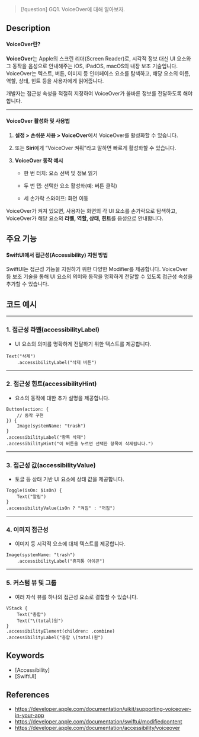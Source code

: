 >[!question]
>GQ1. VoiceOver에 대해 알아보자.


## Description
#### **VoiceOver란?**

**VoiceOver**는 Apple의 스크린 리더(Screen Reader)로, 시각적 정보 대신 UI 요소와 그 동작을 음성으로 안내해주는 iOS, iPadOS, macOS의 내장 보조 기술입니다. VoiceOver는 텍스트, 버튼, 이미지 등 인터페이스 요소를 탐색하고, 해당 요소의 이름, 역할, 상태, 힌트 등을 사용자에게 읽어줍니다.

개발자는 접근성 속성을 적절히 지정하여 VoiceOver가 올바른 정보를 전달하도록 해야 합니다.

---

#### **VoiceOver 활성화 및 사용법**

1. **설정 > 손쉬운 사용 > VoiceOver**에서 VoiceOver를 활성화할 수 있습니다.
    
2. 또는 **Siri**에게 “VoiceOver 켜줘”라고 말하면 빠르게 활성화할 수 있습니다.
    
3. **VoiceOver 동작 예시**
    
    - 한 번 터치: 요소 선택 및 정보 읽기
        
    - 두 번 탭: 선택한 요소 활성화(예: 버튼 클릭)
        
    - 세 손가락 스와이프: 화면 이동
        
    

VoiceOver가 켜져 있으면, 사용자는 화면의 각 UI 요소를 손가락으로 탐색하고, VoiceOver가 해당 요소의 **라벨, 역할, 상태, 힌트**를 음성으로 안내합니다.

## 주요 기능
#### **SwiftUI에서 접근성(Accessibility) 지원 방법**

SwiftUI는 접근성 기능을 지원하기 위한 다양한 Modifier를 제공합니다. VoiceOver 등 보조 기술을 통해 UI 요소의 의미와 동작을 명확하게 전달할 수 있도록 접근성 속성을 추가할 수 있습니다.

## 코드 예시
---

### **1. 접근성 라벨(accessibilityLabel)**

- UI 요소의 의미를 명확하게 전달하기 위한 텍스트를 제공합니다.
    

```
Text("삭제")
    .accessibilityLabel("삭제 버튼")
```

---

### **2. 접근성 힌트(accessibilityHint)**

- 요소의 동작에 대한 추가 설명을 제공합니다.
    

```
Button(action: {
    // 동작 구현
}) {
    Image(systemName: "trash")
}
.accessibilityLabel("항목 삭제")
.accessibilityHint("이 버튼을 누르면 선택한 항목이 삭제됩니다.")
```

---

### **3. 접근성 값(accessibilityValue)**

- 토글 등 상태 기반 UI 요소에 상태 값을 제공합니다.
    

```
Toggle(isOn: $isOn) {
    Text("알림")
}
.accessibilityValue(isOn ? "켜짐" : "꺼짐")
```

---

### **4. 이미지 접근성**

- 이미지 등 시각적 요소에 대체 텍스트를 제공합니다.
    

```
Image(systemName: "trash")
    .accessibilityLabel("휴지통 아이콘")
```

---

### **5. 커스텀 뷰 및 그룹**

- 여러 자식 뷰를 하나의 접근성 요소로 결합할 수 있습니다.
    

```
VStack {
    Text("총합")
    Text("\(total)원")
}
.accessibilityElement(children: .combine)
.accessibilityLabel("총합 \(total)원")
```

## Keywords
+ [Accessibility]
+ [SwiftUI]

## References
- https://developer.apple.com/documentation/uikit/supporting-voiceover-in-your-app
- https://developer.apple.com/documentation/swiftui/modifiedcontent
- https://developer.apple.com/documentation/accessibility/voiceover